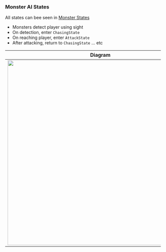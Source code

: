 ### Monster AI States
All states can bee seen in [Monster States](Assets/Scripts/MonsterStates)

- Monsters detect player using sight
- On detection, enter `ChasingState`
- On reaching player, enter `AttackState`
- After attacking, return to `ChasingState` ... etc

| Diagram |
| --- |
| <img src="https://user-images.githubusercontent.com/11068205/151845222-b39af1f0-8336-4e4e-b370-da489d14ee8c.jpg" width=600 /> |
